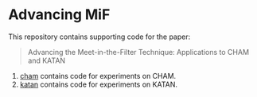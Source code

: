 # Advancing MiF

This repository contains supporting code for the paper:
> Advancing the Meet-in-the-Filter Technique: Applications to CHAM and KATAN

1. [cham](./cham) contains code for experiments on CHAM.
2. [katan](./katan) contains code for experiments on KATAN.
